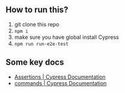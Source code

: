 ## How to run this?

1. git clone this repo
2. `npm i`
3. make sure you have global install Cypress
4. `npm run run-e2e-test`



## Some key docs
- [Assertions | Cypress Documentation](https://docs.cypress.io/guides/references/assertions.html#Chai-jQuery)
- [commands  | Cypress Documentation](https://docs.cypress.io/api/commands/click.html)




